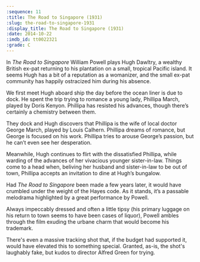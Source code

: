 ```yaml
---
:sequence: 11
:title: The Road to Singapore (1931)
:slug: the-road-to-singapore-1931
:display_title: The Road to Singapore (1931)
:date: 2014-10-22
:imdb_id: tt0022321
:grade: C
---
```

In _The Road to Singapore_ William Powell plays Hugh Dawltry, a wealthy British ex-pat returning to his plantation on a small, tropical Pacific island. It seems Hugh has a bit of a reputation as a womanizer, and the small ex-pat community has happily ostracized him during his absence. 

We first meet Hugh aboard ship the day before the ocean liner is due to dock. He spent the trip trying to romance a young lady, Phillipa March, played by Doris Kenyon. Phillipa has resisted his advances, though there’s certainly a chemistry between them.

They dock and Hugh discovers that Phillipa is the wife of local doctor George March, played by Louis Calhern. Phillipa dreams of romance, but George is focused on his work. Phillipa tries to arouse George’s passion, but he can’t even see her desperation. 

Meanwhile, Hugh continues to flirt with the dissatisfied Phillipa, while warding of the advances of her vivacious younger sister-in-law. Things come to a head when, beliving her husband and sister-in-law to be out of town, Phillipa accepts an invitation to dine at Hugh’s bungalow. 

Had _The Road to Singapore_ been made a few years later, it would have crumbled under the weight of the Hayes code. As it stands, it’s a passable melodrama highlighted by a great performance by Powell.

Always impeccably dressed and often a little tipsy (his primary luggage on his return to town seems to have been cases of liquor), Powell ambles through the film exuding the urbane charm that would become his trademark.

There's even a massive tracking shot that, if the budget had supported it, would have elevated this to something special. Granted, as-is, the shot's laughably fake, but kudos to director  Alfred Green for trying.